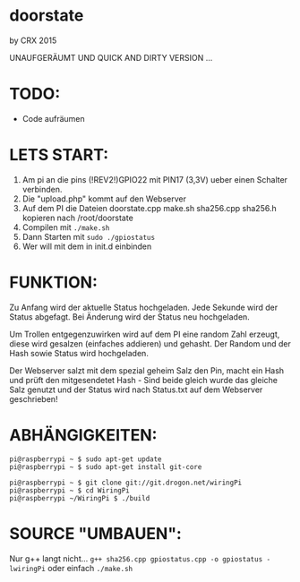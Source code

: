 doorstate
===========
by CRX 2015

UNAUFGERÄUMT UND QUICK AND DIRTY VERSION ... 

TODO:
===========
- Code aufräumen

LETS START:
===========

1. Am pi an die pins (!REV2!)GPIO22 mit PIN17 (3,3V) ueber einen Schalter verbinden.<br>
2. Die "upload.php" kommt auf den Webserver <br>
3. Auf dem PI die Dateien doorstate.cpp make.sh sha256.cpp sha256.h kopieren nach /root/doorstate <br>
4. Compilen mit ``` ./make.sh ```
5. Dann Starten mit ```sudo ./gpiostatus```
6. Wer will mit dem in init.d einbinden


FUNKTION:
===========
Zu Anfang wird der aktuelle Status hochgeladen.
Jede Sekunde wird der Status abgefagt.
Bei Änderung wird der Status neu hochgeladen.

Um Trollen entgegenzuwirken wird auf dem PI eine random Zahl erzeugt, diese wird gesalzen (einfaches addieren) und gehasht.
Der Random und der Hash sowie Status wird hochgeladen.

Der Webserver salzt mit dem spezial geheim Salz den Pin, macht ein Hash und prüft den mitgesendetet Hash - Sind beide gleich 
wurde das gleiche Salz genutzt und der Status wird nach Status.txt auf dem Webserver geschrieben!


ABHÄNGIGKEITEN:
===========
```
pi@raspberrypi ~ $ sudo apt-get update
pi@raspberrypi ~ $ sudo apt-get install git-core 

pi@raspberrypi ~ $ git clone git://git.drogon.net/wiringPi
pi@raspberrypi ~ $ cd WiringPi
pi@raspberrypi ~/WiringPi $ ./build 
```
SOURCE "UMBAUEN":
===========

Nur g++ langt nicht...
```g++ sha256.cpp gpiostatus.cpp -o gpiostatus -lwiringPi```
oder einfach
```./make.sh```

